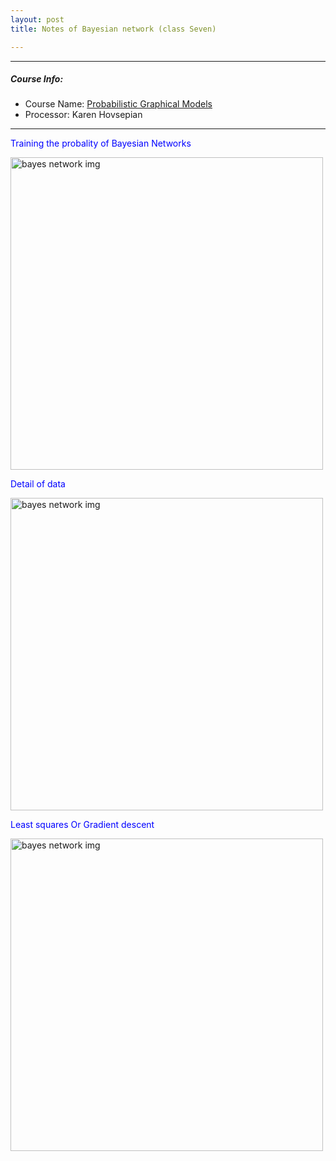 ```yaml
---
layout: post
title: Notes of Bayesian network (class Seven)

---
```


<style type="text/css">
    .index-image{
        color: blue;
    }
    .index-image:hover{
        cursor: pointer;
    }
</style>
<script type="text/javascript" src="http://cdn.mathjax.org/mathjax/latest/MathJax.js?config=TeX-AMS-MML_HTMLorMML"></script>

---

##### Course Info:

- Course Name: [Probabilistic Graphical Models](/2015/09/12/probabilistic-graphical-models.html)
- Processor: Karen Hovsepian

---

<div>
    <p class="index-image">Training the probality of Bayesian Networks</p>
    <img style="display: block" height="500px" src="https://d1b10bmlvqabco.cloudfront.net/attach/idl50807mpy3uf/ifj6vokgo16fj/ifj6vxgjoyf4a7/MobilePhotoUpload.jpeg" alt="bayes network img" />
</div>


<div>
    <p class="index-image">Detail of data  </p>
    <img style="display: block" height="500px" src="https://d1b10bmlvqabco.cloudfront.net/attach/idl50807mpy3uf/ifj6vokgo16fj/ifj6vv9u3y149b/MobilePhotoUpload.jpeg" alt="bayes network img" />
</div>


<div>
    <p class="index-image">Least squares Or Gradient descent</p>
    <img style="display: block" height="500px" src="https://d1b10bmlvqabco.cloudfront.net/attach/idl50807mpy3uf/ifj6vokgo16fj/ifj6vrmm49o4z1/MobilePhotoUpload.jpeg" alt="bayes network img" />
</div>

<script src="/js/jquery-2.1.3.min.js"></script>
<script type="text/javascript">
$(".index-image").click(function(){
    $(this).next().toggle() ;
});
</script>

